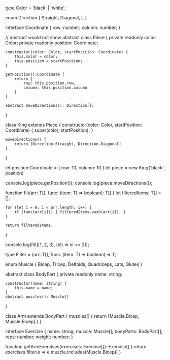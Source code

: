type Color = 'black' | 'white';

enum Direction {
    Straight,
    Diagonal,
    L
}

interface Coordinate {
    row: number;
    column: number;
}

// abstract would not show
abstract class Piece {
    private readonly color: Color;
    private readonly position: Coordinate;

    constructor(color: Color, startPosition: Coordinate) {
        this.color = color;
        this.position = startPosition;
    }

    getPosition():Coordinate {
        return {
            row: this.position.row,
            column: this.position.column
        }
    }

    abstract moveDirections(): Direction[];
}

class King extends Piece {
    constructor(color: Color, startPosition: Coordinate) {
        super(color, startPosition);
    }

    moveDirections() {
        return [Direction.Straight, Direction.Diagonal]
    }
}

let position:Coordinate = { row: 10, column: 10 }
let piece = new King('black', position)

console.log(piece.getPosition());
console.log(piece.moveDirections());



function filt<T>(arr: T[], func: (item: T) => boolean): T[] {
    let filteredItems: T[] = [];

    for (let i = 0; i < arr.length; i++) {
        if (func(arr[i])) { filteredItems.push(arr[i]); }
    }

    return filteredItems;
}

console.log(filt([1, 2, 3], (el) => el <= 2));



type Filter<T> = (arr: T[], func: (item: T) => boolean) => T;




enum Muscle {
    Bicep,
    Tricep,
    Deltoids,
    Quadriceps,
    Lats,
    Glutes
}


abstract class BodyPart {
    private readonly name: string;

    constructor(name: string) {
        this.name = name;
    }
    abstract muscles(): Muscle[]
}

class Arm extends BodyPart {
    muscles() { 
        return [Muscle.Bicep, Muscle.Bicep]
    }
}

interface Exercise {
    name: string;
    muscle: Muscle[];
    bodyParts: BodyPart[];
    reps: number;
    weight: number;
}

function getArmExercises(exercises: Exercise[]): Exercise[] {
    return exercises.filter(e => e.muscle.includes(Muscle.Bicep))
}
